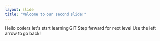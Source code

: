 ```yaml
---
layout: slide
title: "Welcome to our second slide!"
---
```

Hello coders let's start learning GIT
Step forward for next level
Use the left arrow to go back!